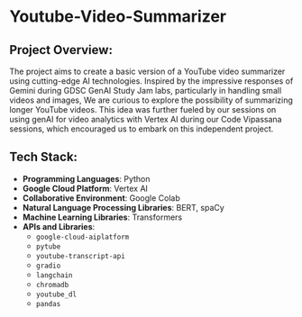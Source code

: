 # Youtube-Video-Summarizer

## Project Overview:
The project aims to create a basic version of a YouTube video summarizer using cutting-edge AI technologies. Inspired by the impressive responses of Gemini during GDSC GenAI Study Jam labs, particularly in handling small videos and images, We are curious to explore the possibility of summarizing longer YouTube videos. This idea was further fueled by our sessions on using genAI for video analytics with Vertex AI during our Code Vipassana sessions, which encouraged us to embark on this independent project.

## Tech Stack:

- **Programming Languages**: Python
- **Google Cloud Platform**: Vertex AI
- **Collaborative Environment**: Google Colab
- **Natural Language Processing Libraries**: BERT, spaCy
- **Machine Learning Libraries**: Transformers
- **APIs and Libraries**:
  - `google-cloud-aiplatform`
  - `pytube`
  - `youtube-transcript-api`
  - `gradio`
  - `langchain`
  - `chromadb`
  - `youtube_dl`
  - `pandas`
